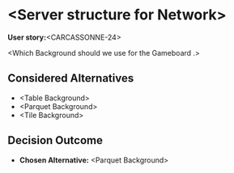 # \<Server structure for Network\>

**User story:**\<CARCASSONNE-24\>

\<Which Background should we use for the Gameboard .\>

## Considered Alternatives

* \<Table Background\>
* \<Parquet Background\>
* \<Tile Background\>


## Decision Outcome

* **Chosen Alternative:** \<Parquet Background\>

